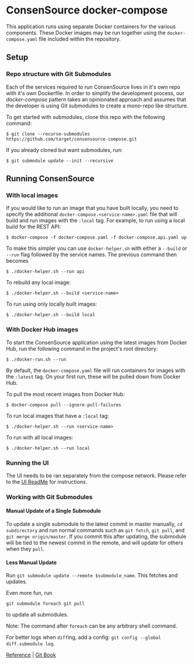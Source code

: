 # ConsenSource docker-compose

This application runs using separate Docker containers for the various components. These Docker images may be run together using the `docker-compose.yaml` file included within the repository.

## Setup

### Repo structure with Git Submodules

Each of the services required to run ConsenSource lives in it's own repo with it's own Dockerfile. In order to simplify the development process, our _docker-compose_ pattern takes an opinionated approach and assumes that the developer is using Git submodules to create a mono-repo like structure.

To get started with submodules, clone this repo with the following command:

```
$ git clone --recurse-submodules https://github.com/target/consensource-compose.git
```

If you already cloned but want submodules, run:

```
$ git submodule update --init --recursive
```

## Running ConsenSource

### With local images

If you would like to run an image that you have built locally, you need to specify the additional `docker-compose.<service-name>.yaml` file that will build and run images with the `:local` tag. For example, to run using a local build for the REST API:

```
$ docker-compose -f docker-compose.yaml -f docker-compose.api.yaml up
```

To make this simpler you can use `docker-helper.sh` with either a `--build` or `--run` flag followed by the service names. The previous command then becomes

```
$ ./docker-helper.sh --run api
```

To rebuild any local image:

```
$ ./docker-helper.sh --build <service-name>
```

To run using only locally built images:

```
$ ./docker-helper.sh --build local
```

### With Docker Hub images

To start the ConsenSource application using the latest images from Docker Hub, run the following command in the project's root directory:

```
$ ./docker-run.sh --run
```

By default, the `docker-compose.yaml` file will run containers for images with the `:latest` tag. On your first run, these will be pulled down from Docker Hub.  

To pull the most recent images from Docker Hub:

```
$ docker-compose pull --ignore-pull-failures
```

To run local images that have a `:local` tag:

```
$ ./docker-helper.sh --run <service-name>
```

To run with all local images:

```
$ ./docker-helper.sh --run local
```

### Running the UI

The UI needs to be ran separately from the compose network. Please refer to the [UI ReadMe](ui/README.md) for instructions.

### Working with Git Submodules

#### Manual Update of a Single Submodule

To update a single submodule to the latest commit in master manually, `cd subdirectory` and run normal commands such as `git fetch`, `git pull`, and `git merge origin/master`. If you commit this after updating, the submodule
will be tied to the newest commit in the remote, and will update for others when they `pull`.

#### Less Manual Update

Run `git submodule update --remote $submodule_name`. This fetches and updates.

Even more fun, run

```
git submodule foreach git pull
```

to update all submodules.

Note: The command after `foreach` can be any arbitrary shell command.

For better logs when `diff`ing, add a config: `git config --global diff.submodule log`.

[Reference](https://git-scm.com/docs/git-submodule) |
[Git Book](https://git-scm.com/book/en/v2/Git-Tools-Submodules)
